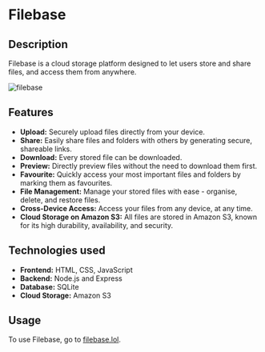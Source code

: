 # Filebase

## Description

Filebase is a cloud storage platform designed to let users store and share files, and access them from anywhere.

![filebase](https://github.com/LA-248/cloud-storage/assets/104241771/3f0ff158-487e-484c-a3b5-bae07123acb6)

## Features

- **Upload:** Securely upload files directly from your device.
- **Share:** Easily share files and folders with others by generating secure, shareable links.
- **Download:** Every stored file can be downloaded.
- **Preview:** Directly preview files without the need to download them first.
- **Favourite:** Quickly access your most important files and folders by marking them as favourites.
- **File Management:** Manage your stored files with ease - organise, delete, and restore files.
- **Cross-Device Access:** Access your files from any device, at any time.
- **Cloud Storage on Amazon S3:** All files are stored in Amazon S3, known for its high durability, availability, and security.

## Technologies used

- **Frontend:** HTML, CSS, JavaScript
- **Backend:** Node.js and Express
- **Database:** SQLite
- **Cloud Storage:** Amazon S3

## Usage

To use Filebase, go to [filebase.lol](https://filebase.lol/).
